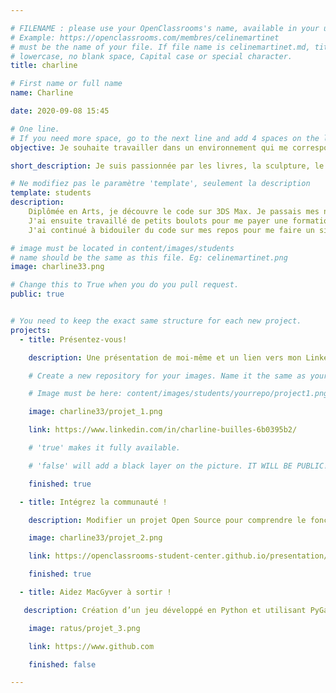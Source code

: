 ```yaml
---

# FILENAME : please use your OpenClassrooms's name, available in your url.
# Example: https://openclassrooms.com/membres/celinemartinet
# must be the name of your file. If file name is celinemartinet.md, title is celinemartinet.
# lowercase, no blank space, Capital case or special character.
title: charline

# First name or full name
name: Charline

date: 2020-09-08 15:45

# One line.
# If you need more space, go to the next line and add 4 spaces on the left, as in 'description'.
objective: Je souhaite travailler dans un environnement qui me correspond et réciproquement.

short_description: Je suis passionnée par les livres, la sculpture, le modeling le chant... et le code!

# Ne modifiez pas le paramètre 'template', seulement la description
template: students
description:
    Diplômée en Arts, je découvre le code sur 3DS Max. Je passais mes nuits dessus pour rendre des projets potables et puisque personne ne nous aidait dans ce sens, j'ai appris seule.
    J'ai ensuite travaillé de petits boulots pour me payer une formation d'hôtesse de l'air, métier que j'ai exercé pendant plusieurs années sur court puis long-courrier.
    J'ai continué à bidouiler du code sur mes repos pour me faire un site web et j'ai réalisé à quel point j'aimais l'informatique.

# image must be located in content/images/students
# name should be the same as this file. Eg: celinemartinet.png
image: charline33.png

# Change this to True when you do you pull request.
public: true


# You need to keep the exact same structure for each new project.
projects:
  - title: Présentez-vous!

    description: Une présentation de moi-même et un lien vers mon LinkedIn.

    # Create a new repository for your images. Name it the same as your nickname and profile picture.

    # Image must be here: content/images/students/yourrepo/project1.png

    image: charline33/projet_1.png

    link: https://www.linkedin.com/in/charline-builles-6b0395b2/

    # 'true' makes it fully available.

    # 'false' will add a black layer on the picture. IT WILL BE PUBLIC!

    finished: true

  - title: Intégrez la communauté !

    description: Modifier un projet Open Source pour comprendre le fonctionnement de Git, de Github et des pull requests. 

    image: charline33/projet_2.png

    link: https://openclassrooms-student-center.github.io/presentation/students/charline33.html

    finished: true

  - title: Aidez MacGyver à sortir !

   description: Création d’un jeu développé en Python et utilisant PyGame.

    image: ratus/projet_3.png

    link: https://www.github.com

    finished: false

---
```

